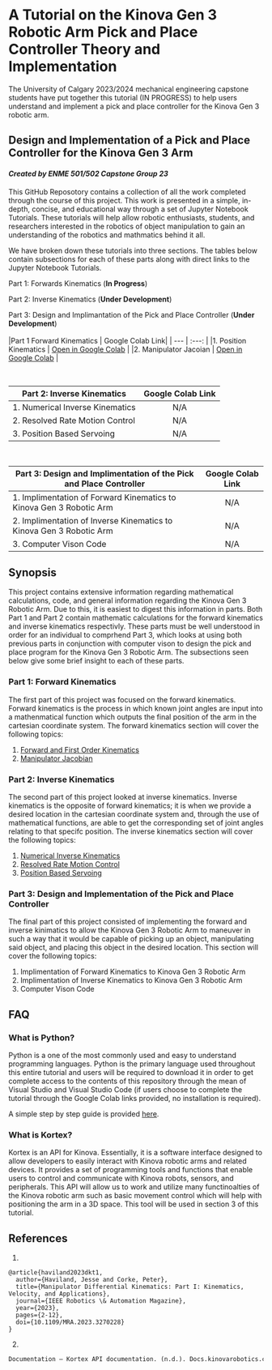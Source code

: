 # A Tutorial on the Kinova Gen 3 Robotic Arm Pick and Place Controller Theory and Implementation
The University of Calgary 2023/2024 mechanical engineering capstone students have put together this tutorial (IN PROGRESS) to help users understand and implement a pick and place controller for the Kinova Gen 3 robotic arm.

## Design and Implementation of a Pick and Place Controller for the Kinova Gen 3 Arm

#### *Created by ENME 501/502 Capstone Group 23*

This GitHub Reposotory contains a collection of all the work completed through the course of this project. This work is presented in a simple, in-depth, concise, and educational way through a set of Jupyter Notebook Tutorials. These tutorials will help allow robotic enthusiasts, students, and researchers interested in the robotics of object manipulation to gain an understanding of the robotics and mathmatics behind it all. 

We have broken down these tutorials into three sections. The tables below contain subsections for each of these parts along with direct links to the Jupyter Notebook Tutorials.

Part 1: Forwards Kinematics (**In Progress**)

Part 2: Inverse Kinematics (**Under Development**)

Part 3: Design and Implimantation of the Pick and Place Controller (**Under Development**)
<br>
<br>
|Part 1 Forward Kinematics | Google Colab Link|
| ---                       | :---:                 |
|1. Position Kinematics                        | [Open in Google Colab](https://colab.research.google.com/drive/1g35uhfY7_xWpHOWx1P-7ra2q78EAMfEj?usp=sharing)                   |
|2. Manipulator Jacoian                        | [Open in Google Colab]([https://colab.research.google.com/drive/1g35uhfY7_xWpHOWx1P-7ra2q78EAMfEj?usp=sharing](https://colab.research.google.com/drive/1UusMWc5AYaRV8-5Zdo2Z9An0ylFIpavR?usp=sharing))                       |


<br>

|Part 2: Inverse Kinematics  | Google Colab Link|
| ---                        | :---:                 | 
|1. Numerical Inverse Kinematics                         | N/A                      |
|2. Resolved Rate Motion Control                         | N/A                       |
|3. Position Based Servoing                         | N/A                       |

<br>

|Part 3: Design and Implimentation of the Pick and Place Controller| Google Colab Link|
| ---                                                              | :---:                 |
|1. Implimentation of Forward Kinematics to Kinova Gen 3 Robotic Arm                                                               | N/A                       |
|2. Implimentation of Inverse Kinematics to Kinova Gen 3 Robotic Arm                                                               | N/A                       |
|3. Computer Vison Code                                                               | N/A                       |


## Synopsis

This project contains extensive information regarding mathematical calculations, code, and general information regarding the Kinova Gen 3 Robotic Arm. Due to this, it is easiest to digest this information in parts. Both Part 1 and Part 2 contain mathematic calculations for the forward kinematics and inverse kinematics respectivly. These parts must be well understood in order for an individual to comprhend Part 3, which looks at using both previous parts in conjunction with computer vison to design the pick and place program for the Kinova Gen 3 Robotic Arm. The subsections seen below give some brief insight to each of these parts. 

### Part 1: Forward Kinematics
The first part of this project was focused on the forward kinematics. Forward kinematics is the process in which known joint angles are input into a mathenmatical function which outputs the final position of the arm in the cartesian coordinate system. The forward kinematics section will cover the following topics: 
1. [Forward and First Order Kinematics](https://github.com/LoiGeral/-UNOFFICIAL-ENME501-Kinova-Gen-3-Arm-Manipulation/blob/main/Part_1/1_Forward_and_First_Order_Kinematics.ipynb)
2. [Manipulator Jacobian](https://github.com/LoiGeral/-UNOFFICIAL-ENME501-Kinova-Gen-3-Arm-Manipulation/blob/main/Part_1/2_Manipulator_Jacobian.ipynb)

### Part 2: Inverse Kinematics
The second part of this project looked at inverse kinematics. Inverse kinematics is the opposite of forward kinematics; it is when we provide a desired location in the cartesian coordinate system and, through the use of mathematical functions, are able to get the corresponding set of joint angles relating to that specifc position. The inverse kinematics section will cover the following topics: 
1. [Numerical Inverse Kinematics](https://github.com/LoiGeral/-UNOFFICIAL-ENME501-Kinova-Gen-3-Arm-Manipulation/tree/main/Part_2/Numerical_Inverse_Kinematics)
2. [Resolved Rate Motion Control](https://github.com/LoiGeral/-UNOFFICIAL-ENME501-Kinova-Gen-3-Arm-Manipulation/blob/main/Part_2/Resolved_Rate_Motion_Control.ipynb)
3. [Position Based Servoing](https://github.com/LoiGeral/-UNOFFICIAL-ENME501-Kinova-Gen-3-Arm-Manipulation/blob/main/Part_2/Position_Based_Servoing.ipynb)


### Part 3: Design and Implementation of the Pick and Place Controller
The final part of this project consisted of implementing the forward and inverse kinimatics to allow the Kinova Gen 3 Robotic Arm to maneuver in such a way that it would be capable of picking up an object, manipulating said object, and placing this object in the desired location. This section will cover the following topics:
1. Implimentation of Forward Kinematics to Kinova Gen 3 Robotic Arm
2. Implimentation of Inverse Kinematics to Kinova Gen 3 Robotic Arm
3. Computer Vison Code



## FAQ

### What is Python?
Python is a one of the most commonly used and easy to understand programming languages. Python is the primary language used throughout this entire tutorial and users will be required to download it in order to get complete access to the contents of this repository through the mean of Visual Studio and Visual Studio Code (if users choose to complete the tutorial through the Google Colab links provided, no installation is required).

 A simple step by step guide is provided [here](Installation_Tutorials/Install_Python/Install_Python.md).

### What is Kortex?
Kortex is an API for Kinova. Essentially, it is a software interface designed to allow developers to easily interact with Kinova robotic arms and related devices. It provides a set of programming tools and functions that enable users to control and communicate with Kinova robots, sensors, and peripherals. This API will allow us to work and utilize many functinoalties of the Kinova robotic arm such as basic movement control which will help with positioning the arm in a 3D space. This tool will be used in section 3 of this tutorial. 

## References

1.
``` 
@article{haviland2023dkt1,
  author={Haviland, Jesse and Corke, Peter},
  title={Manipulator Differential Kinematics: Part I: Kinematics, Velocity, and Applications},
  journal={IEEE Robotics \& Automation Magazine}, 
  year={2023},
  pages={2-12},
  doi={10.1109/MRA.2023.3270228}
}
```

2.
```py
Documentation — Kortex API documentation. (n.d.). Docs.kinovarobotics.com. Retrieved March 1, 2024, from https://docs.kinovarobotics.com/index.html
```
‌
